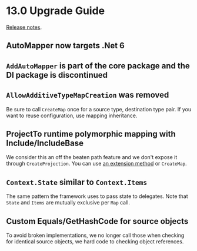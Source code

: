 # 13.0 Upgrade Guide

[Release notes](https://github.com/AutoMapper/AutoMapper/releases/tag/v13.0.0).

## AutoMapper now targets .Net 6

## `AddAutoMapper` is part of the core package and the DI package is discontinued

## `AllowAdditiveTypeMapCreation` was removed

Be sure to call `CreateMap` once for a source type, destination type pair. If you want to reuse configuration, use
mapping inheritance.

## ProjectTo runtime polymorphic mapping with Include/IncludeBase

We consider this an off the beaten path feature and we don't expose it through `CreateProjection`. You can
use [an extension method](https://github.com/AutoMapper/AutoMapper/search?l=C%23&q=Advanced) or `CreateMap`.

## `Context.State` similar to `Context.Items`

The same pattern the framework uses to pass state to delegates. Note that `State` and `Items` are mutually exclusive per
`Map` call.

## Custom Equals/GetHashCode for source objects

To avoid broken implementations, we no longer call those when checking for identical source objects, we hard code to
checking object references.
